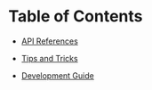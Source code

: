 # Table of Contents

 * [API References](./api-references)

 * [Tips and Tricks](./tips)

 * [Development Guide](./development-guide)
